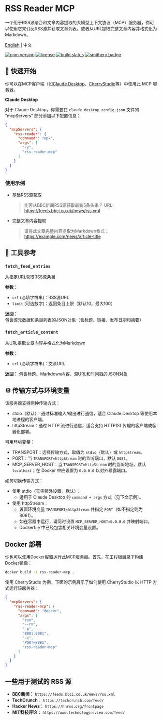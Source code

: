 # RSS Reader MCP

一个用于RSS源聚合和文章内容提取的大模型上下文协议（MCP）服务器，你可以使用它来订阅RSS源并获取文章列表，或者从URL提取完整文章内容并格式化为Markdown。

[English](./README.md) | 中文

[![npm version](https://img.shields.io/npm/v/rss-reader-mcp.svg)](https://www.npmjs.com/package/rss-reader-mcp)
[![license](https://img.shields.io/github/license/kwp-lab/rss-reader-mcp.svg)](LICENSE)
[![build status](https://img.shields.io/github/actions/workflow/status/kwp-lab/rss-reader-mcp/publish.yml?branch=main)](https://github.com/kwp-lab/rss-reader-mcp/actions/workflows/publish.yml)
[![smithery badge](https://smithery.ai/badge/@kwp-lab/rss-reader-mcp)](https://smithery.ai/server/@kwp-lab/rss-reader-mcp)

## 🚀 快速开始

你可以在MCP客户端（如[Claude Desktop](https://claude.ai/download)、[CherryStudio](https://www.cherry-ai.com/)等）中使用此 MCP 服务器。

**Claude Desktop**

对于 Claude Desktop，你需要在 `claude_desktop_config.json` 文件的 “mcpServers” 部分添加以下配置信息：

```json
{
  "mcpServers": {
    "rss-reader": {
      "command": "npx",
      "args": [
        "-y",
        "rss-reader-mcp"
      ]
    }
  }
}
```

### 使用示例

- 基础RSS源获取

  > 能否从BBC新闻RSS源获取最新5条头条？
  > URL: https://feeds.bbci.co.uk/news/rss.xml

- 完整文章内容提取
  > 请将此文章完整内容提取为Markdown格式：
  > https://example.com/news/article-title

## 🔧 工具参考

### `fetch_feed_entries`

从指定URL获取RSS源条目

**参数：**

- `url` (必填字符串)：RSS源URL
- `limit` (可选数字)：返回条目上限（默认10，最大100）

**返回：** 包含源元数据和条目列表的JSON对象（含标题、链接、发布日期和摘要）

### `fetch_article_content`

从URL提取文章内容并格式化为Markdown

**参数：**

- `url` (必填字符串)：文章URL

**返回：** 包含标题、Markdown内容、源URL和时间戳的JSON对象

## ⚙️ 传输方式与环境变量

该服务器支持两种传输方式：

- stdio（默认）：通过标准输入/输出进行通信，适合 Claude Desktop 等使用本地进程的客户端。
- httpStream：通过 HTTP 流进行通信，适合支持 HTTP(S) 传输的客户端或容器化部署。

可用环境变量：

- TRANSPORT：选择传输方式，取值为 `stdio`（默认）或 `httpStream`。
- PORT：当 `TRANSPORT=httpStream` 时的监听端口，默认 `8081`。
- MCP_SERVER_HOST：当 `TRANSPORT=httpStream` 时的监听地址，默认 `localhost`；在 Docker 中应设置为 `0.0.0.0` 以对外暴露端口。

如何切换传输方式：

- 使用 stdio（无需额外设置，默认）：
  - 适用于 Claude Desktop 的 `command + args` 方式（见下文示例）。
- 使用 httpStream：
  - 设置环境变量 `TRANSPORT=httpStream` 并指定 `PORT`（如不指定则为 8081）。
  - 如在容器中运行，请同时设置 `MCP_SERVER_HOST=0.0.0.0` 并映射端口。
  - Dockerfile 中已经包含相关环境变量设置。

## Docker 部署

你也可以使用Docker容器运行此MCP服务器。首先，在工程根目录下构建Docker镜像：

```bash
docker build -t rss-reader-mcp .
```

使用 CherryStudio 为例，下面的示例展示了如何使用 CherryStudio 以 HTTP 方式运行该服务器：

```json
{
  "mcpServers": {
    "rss-reader-mcp": {
      "command": "docker",
      "args": [
        "run",
        "--rm",
        "-p",
        "8081:8081",
        "-e",
        "PORT=8081",
        "rss-reader-mcp"
      ]
    }
  }
}
```

## 一些用于测试的 RSS 源

- **BBC新闻：** `https://feeds.bbci.co.uk/news/rss.xml`
- **TechCrunch：** `https://techcrunch.com/feed/`
- **Hacker News：** `https://hnrss.org/frontpage`
- **MIT科技评论：** `https://www.technologyreview.com/feed/`

